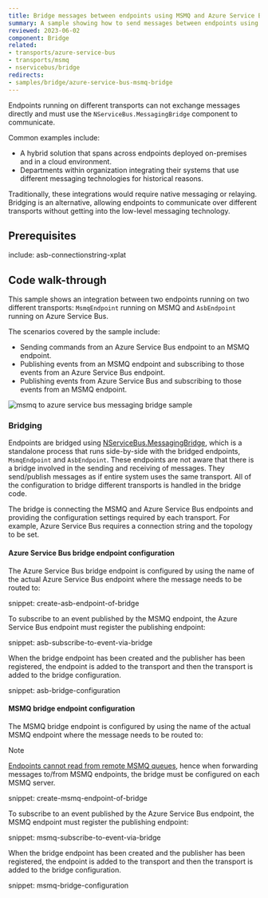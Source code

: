 ```yaml
---
title: Bridge messages between endpoints using MSMQ and Azure Service Bus
summary: A sample showing how to send messages between endpoints using different transports
reviewed: 2023-06-02
component: Bridge
related:
- transports/azure-service-bus
- transports/msmq
- nservicebus/bridge
redirects:
- samples/bridge/azure-service-bus-msmq-bridge
---
```


Endpoints running on different transports can not exchange messages directly and must use the `NServiceBus.MessagingBridge` component to communicate.

Common examples include:

* A hybrid solution that spans across endpoints deployed on-premises and in a cloud environment.
* Departments within organization integrating their systems that use different messaging technologies for historical reasons.

Traditionally, these integrations would require native messaging or relaying. Bridging is an alternative, allowing endpoints to communicate over different transports without getting into the low-level messaging technology.

## Prerequisites

include: asb-connectionstring-xplat

## Code walk-through

This sample shows an integration between two endpoints running on two different transports: `MsmqEndpoint` running on MSMQ and `AsbEndpoint` running on Azure Service Bus.

The scenarios covered by the sample include:

* Sending commands from an Azure Service Bus endpoint to an MSMQ endpoint.
* Publishing events from an MSMQ endpoint and subscribing to those events from an Azure Service Bus endpoint.
* Publishing events from Azure Service Bus and subscribing to those events from an MSMQ endpoint.

![msmq to azure service bus messaging bridge sample](msmq-to-azure-service-bus-transport-bridge-sample.png 'width=500')

### Bridging

Endpoints are bridged using [NServiceBus.MessagingBridge](/nservicebus/bridge/), which is a standalone process that runs side-by-side with the bridged endpoints, `MsmqEndpoint` and `AsbEndpoint`.  These endpoints are not aware that there is a bridge involved in the sending and receiving of messages.  They send/publish messages as if entire system uses the same transport.  All of the configuration to bridge different transports is handled in the bridge code.

The bridge is connecting the MSMQ and Azure Service Bus endpoints and providing the configuration settings required by each transport. For example, Azure Service Bus requires a connection string and the topology to be set.

#### Azure Service Bus bridge endpoint configuration

The Azure Service Bus bridge endpoint is configured by using the name of the actual Azure Service Bus endpoint where the message needs to be routed to:

snippet: create-asb-endpoint-of-bridge

To subscribe to an event published by the MSMQ endpoint, the Azure Service Bus endpoint must register the publishing endpoint:

snippet: asb-subscribe-to-event-via-bridge

When the bridge endpoint has been created and the publisher has been registered, the endpoint is added to the transport and then the transport is added to the bridge configuration.

snippet: asb-bridge-configuration

#### MSMQ bridge endpoint configuration

The MSMQ bridge endpoint is configured by using the name of the actual MSMQ endpoint where the message needs to be routed to:

> [!NOTE]
> [Endpoints cannot read from remote MSMQ queues](/transports/msmq/#remote-queues), hence when forwarding messages to/from MSMQ endpoints, the bridge must be configured on each MSMQ server.

snippet: create-msmq-endpoint-of-bridge

To subscribe to an event published by the Azure Service Bus endpoint, the MSMQ endpoint must register the publishing endpoint:

snippet: msmq-subscribe-to-event-via-bridge

When the bridge endpoint has been created and the publisher has been registered, the endpoint is added to the transport and then the transport is added to the bridge configuration.

snippet: msmq-bridge-configuration





